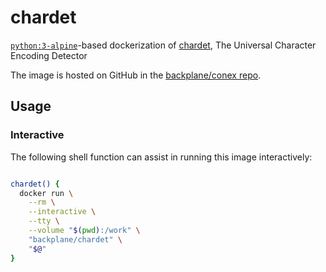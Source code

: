 # chardet

[`python:3-alpine`](https://hub.docker.com/_/python/)-based dockerization of [chardet](https://github.com/chardet/chardet), The Universal Character Encoding Detector

The image is hosted on GitHub in the [backplane/conex repo](https://github.com/backplane/conex/tree/main/chardet).

## Usage

### Interactive

The following shell function can assist in running this image interactively:

```sh

chardet() {
  docker run \
    --rm \
    --interactive \
    --tty \
    --volume "$(pwd):/work" \
    "backplane/chardet" \
    "$@"
}

```
